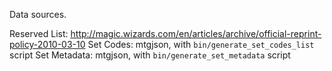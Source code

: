 Data sources.

Reserved List: http://magic.wizards.com/en/articles/archive/official-reprint-policy-2010-03-10
Set Codes: mtgjson, with `bin/generate_set_codes_list` script
Set Metadata: mtgjson, with `bin/generate_set_metadata` script
